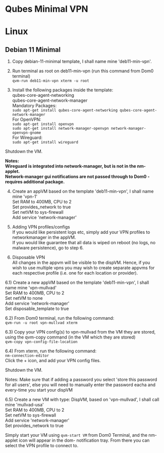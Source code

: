 # Qubes Minimal VPN


# Linux

<h2>Debian 11 Minimal</h2>  

1) Copy debian-11-minimal template, I shall name mine 'deb11-min-vpn'.    

2) Run terminal as root on deb11-min-vpn (run this command from Dom0 terminal)  
`qvm-run deb11-min-vpn xterm -u root`  

3) Install the following packages inside the template:  
qubes-core-agent-networking  
qubes-core-agent-network-manager  
Mandatory Packages:  
`sudo apt-get install qubes-core-agent-networking qubes-core-agent-network-manager`  
For OpenVPN:  
`sudo apt-get install openvpn`  
`sudo apt-get install network-manager-openvpn network-manager-openvpn-gnome`  
For Wireguard:  
`sudo apt-get install wireguard`  

Shutdown the VM.  

<b>Notes:  
Wireguard is integrated into network-manager, but is not in the nm-applet.  
Network-manager gui notifications are not passed through to Dom0 - requires additional package.  </b>


4) Create an appVM based on the template 'deb11-min-vpn', I shall name mine 'vpn-1'  
Set RAM to 400MB, CPU to 2  
Set provides_network to true  
Set netVM to sys-firewall  
Add service 'network-manager'  

5) Adding VPN profiles/configs  
If you would like persistent logs etc, simply add your VPN profiles to networkmanager in the appVM.  
If you would like guarantee that all data is wiped on reboot (no logs, no malware persistence), go to step 6.  

6) Disposable VPN  
All changes in the appvm will be visible to the dispVM. Hence, if you wish to use multiple vpns you may wish to create separate appvms for each respective profile (i.e. one for each location or provider).  

6.1) Create a new appVM based on the template 'deb11-min-vpn', I shall name mine 'vpn-mullvad'  
    Set RAM to 400MB, CPU to 2   
    Set netVM to none  
    Add service 'network-manager'  
    Set disposable_template to true  
  
6.2) From Dom0 terminal, run the following command:  
`qvm-run -u root vpn-mullvad xterm`  

6.3) Copy your VPN config(s) to vpn-mullvad from the VM they are stored, using the qvm-copy command (in the VM which they are stored)  
`qvm-copy vpn-config-file-location`  

6.4) From xterm, run the following command:  
`nm-connection-editor`  
Click the + icon, and add your VPN config files.  

Shutdown the VM.  

</b> Notes: Make sure that if adding a password you select 'store this password for all users', else you will need to manually enter the password eacha and every-time you start your dispVM </b>  

6.5) Create a new VM with type: DispVM, based on 'vpn-mullvad', I shall call mine 'mullvad-usa'  
    Set RAM to 400MB, CPU to 2  
    Set netVM to sys-firewall  
    Add service 'network-manager'  
    Set provides_network to true  
    
Simply start your VM using `qvm-start VM` from Dom0 Terminal, and the nm-applet icon will appear in the dom- notification tray. From there you can select the VPN profile to connect to.  
    





